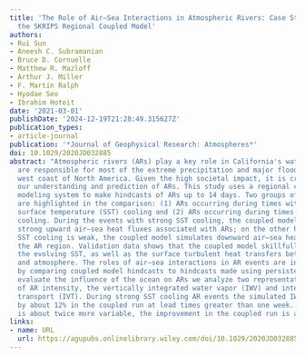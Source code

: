 ```yaml
---
title: 'The Role of Air–Sea Interactions in Atmospheric Rivers: Case Studies Using
  the SKRIPS Regional Coupled Model'
authors:
- Rui Sun
- Aneesh C. Subramanian
- Bruce D. Cornuelle
- Matthew R. Mazloff
- Arthur J. Miller
- F. Martin Ralph
- Hyodae Seo
- Ibrahim Hoteit
date: '2021-03-01'
publishDate: '2024-12-19T21:28:49.315627Z'
publication_types:
- article-journal
publication: '*Journal of Geophysical Research: Atmospheres*'
doi: 10.1029/2020JD032885
abstract: "Atmospheric rivers (ARs) play a key role in California's water supply and
  are responsible for most of the extreme precipitation and major flooding along the
  west coast of North America. Given the high societal impact, it is critical to improve
  our understanding and prediction of ARs. This study uses a regional coupled ocean–atmosphere
  modeling system to make hindcasts of ARs up to 14 days. Two groups of coupled runs
  are highlighted in the comparison: (1) ARs occurring during times with strong sea
  surface temperature (SST) cooling and (2) ARs occurring during times with weak SST
  cooling. During the events with strong SST cooling, the coupled model simulates
  strong upward air–sea heat fluxes associated with ARs; on the other hand, when the
  SST cooling is weak, the coupled model simulates downward air–sea heat fluxes in
  the AR region. Validation data shows that the coupled model skillfully reproduces
  the evolving SST, as well as the surface turbulent heat transfers between the ocean
  and atmosphere. The roles of air–sea interactions in AR events are investigated
  by comparing coupled model hindcasts to hindcasts made using persistent SST. To
  evaluate the influence of the ocean on ARs we analyze two representative variables
  of AR intensity, the vertically integrated water vapor (IWV) and integrated vapor
  transport (IVT). During strong SST cooling AR events the simulated IWV is improved
  by about 12% in the coupled run at lead times greater than one week. For IVT, which
  is about twice more variable, the improvement in the coupled run is about 5%."
links:
- name: URL
  url: https://agupubs.onlinelibrary.wiley.com/doi/10.1029/2020JD032885
---
```

